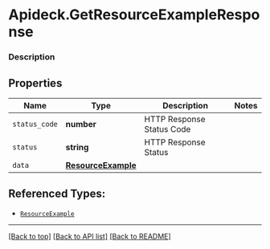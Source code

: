 # Apideck.GetResourceExampleResponse

### Description

## Properties
Name | Type | Description | Notes
------------ | ------------- | ------------- | -------------
`status_code` | **number** | HTTP Response Status Code | 
`status` | **string** | HTTP Response Status | 
`data` | [**ResourceExample**](ResourceExample.md) |  | 





## Referenced Types:


* [`ResourceExample`](ResourceExample.md)

---

[[Back to top]](#) [[Back to API list]](../../../../README.md#documentation-for-api-endpoints) [[Back to README]](../../../../README.md)


